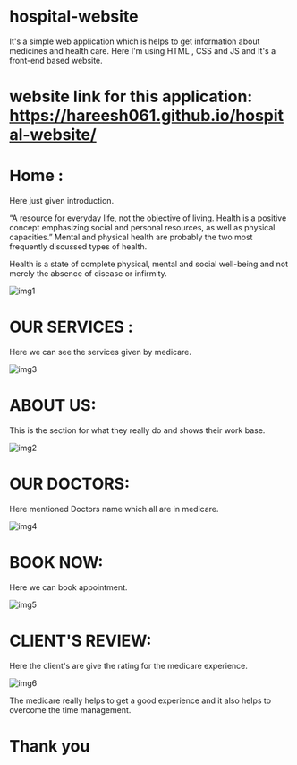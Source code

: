 # hospital-website
It's a simple web application which is helps to get information about medicines and health care. Here I'm using HTML , CSS and JS and It's  a front-end based website.

# website link for this application: https://hareesh061.github.io/hospital-website/
# Home :
Here just given introduction.

“A resource for everyday life, not the objective of living. Health is a positive concept emphasizing social and personal resources, as well as physical capacities.”
Mental and physical health are probably the two most frequently discussed types of health.

Health is a state of complete physical, mental and social well-being and not merely the absence of disease or infirmity.


![img1](https://user-images.githubusercontent.com/90563881/169098379-45754260-522b-4442-a8ad-7b36c41af215.jpeg)

# OUR SERVICES :
Here we can see the services given by medicare.

![img3](https://user-images.githubusercontent.com/90563881/169099308-19ee9f34-00e8-4fc8-a506-4b0e35cef192.jpeg)

# ABOUT US:
This is the section for what they really do and shows their work base.

![img2](https://user-images.githubusercontent.com/90563881/169099426-a363ab93-8d39-41c5-8f6a-7cf1d6c50a8b.jpeg)


# OUR DOCTORS:
Here mentioned Doctors name which all are in medicare.

![img4](https://user-images.githubusercontent.com/90563881/169099696-995b0e33-c876-4652-8719-a8fb448ce93d.jpeg)


# BOOK NOW: 
Here we can book appointment.

![img5](https://user-images.githubusercontent.com/90563881/169099827-10394214-29a6-4579-bd0e-a98a735e9472.jpeg)

# CLIENT'S REVIEW:
Here the client's are give the rating for the medicare experience.

![img6](https://user-images.githubusercontent.com/90563881/169099918-458a0b26-6c7d-4fab-a6ed-168bece58a96.jpeg)

The medicare really helps to get a good experience and it also helps to overcome the time management.
                                     
                                     
  # Thank you


